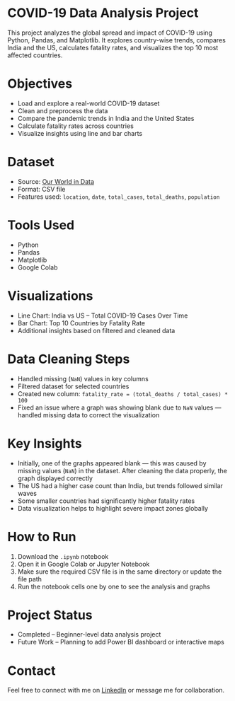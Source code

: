 # COVID-19 Data Analysis Project
This project analyzes the global spread and impact of COVID-19 using Python, Pandas, and Matplotlib. It explores country-wise trends, compares India and the US, calculates fatality rates, and visualizes the top 10 most affected countries.
# Objectives 
- Load and explore a real-world COVID-19 dataset  
- Clean and preprocess the data  
- Compare the pandemic trends in India and the United States  
- Calculate fatality rates across countries  
- Visualize insights using line and bar charts  
# Dataset 
- Source: [Our World in Data](https://ourworldindata.org/coronavirus)  
- Format: CSV file  
- Features used: `location`, `date`, `total_cases`, `total_deaths`, `population`  
# Tools Used 
- Python  
- Pandas  
- Matplotlib  
- Google Colab  
# Visualizations 
- Line Chart: India vs US – Total COVID-19 Cases Over Time  
- Bar Chart: Top 10 Countries by Fatality Rate  
- Additional insights based on filtered and cleaned data  
# Data Cleaning Steps 
- Handled missing (`NaN`) values in key columns  
- Filtered dataset for selected countries  
- Created new column: `fatality_rate = (total_deaths / total_cases) * 100`  
- Fixed an issue where a graph was showing blank due to `NaN` values — handled missing data to correct the visualization  
# Key Insights 
- Initially, one of the graphs appeared blank — this was caused by missing values (`NaN`) in the dataset. After cleaning the data properly, the graph displayed correctly  
- The US had a higher case count than India, but trends followed similar waves  
- Some smaller countries had significantly higher fatality rates  
- Data visualization helps to highlight severe impact zones globally  
# How to Run 
1. Download the `.ipynb` notebook  
2. Open it in Google Colab or Jupyter Notebook  
3. Make sure the required CSV file is in the same directory or update the file path  
4. Run the notebook cells one by one to see the analysis and graphs  
# Project Status 
- Completed – Beginner-level data analysis project  
- Future Work – Planning to add Power BI dashboard or interactive maps  
# Contact 
Feel free to connect with me on [LinkedIn](https://www.linkedin.com/in/radhika-singla-864610328/) or message me for collaboration.
